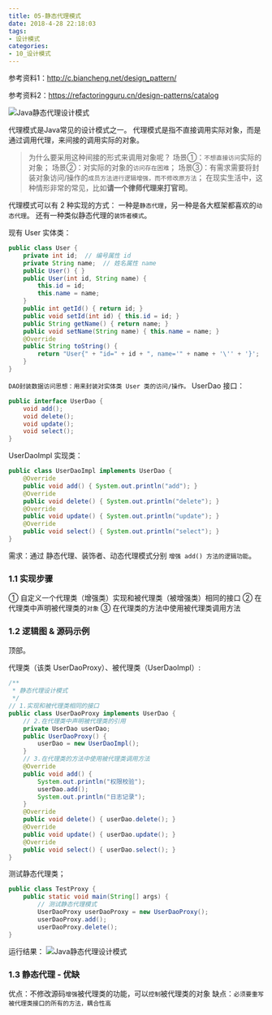 ```yaml
---
title: 05-静态代理模式
date: 2018-4-28 22:18:03
tags:
- 设计模式
categories: 
- 10_设计模式
---
```


参考资料1：http://c.biancheng.net/design_pattern/

参考资料2：https://refactoringguru.cn/design-patterns/catalog



![Java静态代理设计模式](https://jy-imgs.oss-cn-beijing.aliyuncs.com/img/20230316151626.png)



代理模式是Java常见的设计模式之一。
代理模式是指不直接调用实际对象，而是通过调用代理，来间接的调用实际的对象。

>为什么要采用这种间接的形式来调用对象呢？
>场景①：`不想直接访问`实际的对象；
>场景②：对实际的对象的`访问存在困难`；
>场景③：有需求需要将封装对象访问/操作的`成员方法进行逻辑增强，而不修改原方法`；
>在现实生活中，这种情形非常的常见，比如**请一个律师代理来打官司**。

代理模式可以有 2 种实现的方式：
一种是`静态代理`，另一种是各大框架都喜欢的`动态代理`。
还有一种类似静态代理的`装饰者模式`。

现有 User 实体类：
```java
public class User {
    private int id;  // 编号属性 id
    private String name;  // 姓名属性 name
    public User() { }
    public User(int id, String name) {
        this.id = id;
        this.name = name;
    }
    public int getId() { return id; }
    public void setId(int id) { this.id = id; }
    public String getName() { return name; }
    public void setName(String name) { this.name = name; }
    @Override
    public String toString() {
    	return "User{" + "id=" + id + ", name='" + name + '\'' + '}'; 
    }
}
```
`DAO封装数据访问思想：用来封装对实体类 User 类的访问/操作。`
UserDao 接口：
```java
public interface UserDao {
    void add();
    void delete();
    void update();
    void select();
}
```
UserDaoImpl 实现类：
```java
public class UserDaoImpl implements UserDao {
    @Override
    public void add() { System.out.println("add"); }
    @Override
    public void delete() { System.out.println("delete"); }
    @Override
    public void update() { System.out.println("update"); }
    @Override
    public void select() { System.out.println("select"); }
}
```

需求：通过 静态代理、装饰者、动态代理模式分别 `增强 add() 方法的逻辑功能`。
### 1.1 实现步骤
① 自定义一个代理类（增强类）实现和被代理类（被增强类）相同的接口
② 在代理类中声明被代理类的`对象`
③ 在代理类的方法中使用被代理类调用方法

### 1.2 逻辑图 & 源码示例
顶部。

代理类（该类 UserDaoProxy）、被代理类（UserDaoImpl）:

```java
/**
 * 静态代理设计模式
 */
// 1.实现和被代理类相同的接口
public class UserDaoProxy implements UserDao {
    // 2.在代理类中声明被代理类的引用
    private UserDao userDao;
    public UserDaoProxy() {
        userDao = new UserDaoImpl();
    }
    // 3.在代理类的方法中使用被代理类调用方法
    @Override
    public void add() {
        System.out.println("权限校验");
        userDao.add();
        System.out.println("日志记录");
    }
    @Override
    public void delete() { userDao.delete(); }
    @Override
    public void update() { userDao.update(); }
    @Override
    public void select() { userDao.select(); }
}
```
测试静态代理类；
```java
public class TestProxy {
    public static void main(String[] args) {
        // 测试静态代理模式
        UserDaoProxy userDaoProxy = new UserDaoProxy();
        userDaoProxy.add();
        userDaoProxy.delete();
}
```
运行结果：
![Java静态代理设计模式](https://jy-imgs.oss-cn-beijing.aliyuncs.com/img/20230316151632.png)
### 1.3 静态代理 - 优缺
优点：不修改源码`增强`被代理类的功能，可以`控制`被代理类的对象
缺点：`必须要重写被代理类接口的所有的方法，耦合性高`
